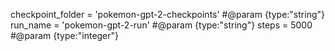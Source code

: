 

<!--
 * @version:
 * @Author:  StevenJokess https://github.com/StevenJokess
 * @Date: 2020-11-26 21:57:36
 * @LastEditors:  StevenJokess https://github.com/StevenJokess
 * @LastEditTime: 2020-11-26 21:57:37
 * @Description:
 * @TODO::
 * @Reference:https://colab.research.google.com/drive/1c1kmO9tixviyBB7IGh-jVpLvOh2RpLYk#scrollTo=uiKWUHWkCRvW
-->
checkpoint_folder = 'pokemon-gpt-2-checkpoints'  #@param {type:"string"}
run_name = 'pokemon-gpt-2-run' #@param {type:"string"}
steps = 5000 #@param {type:"integer"}
